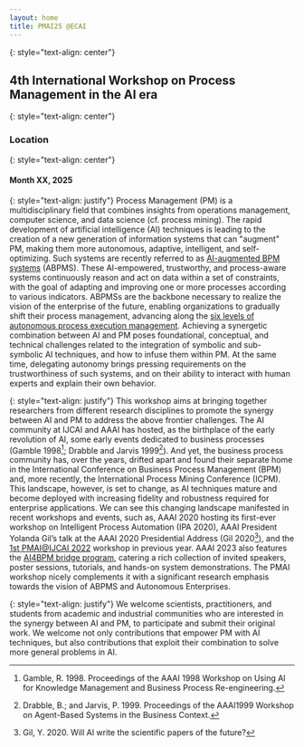 ```yaml
---
layout: home
title: PMAI25 @ECAI
---
```

{: style="text-align: center"} 
## 4th International Workshop on Process Management in the AI era

{: style="text-align: center"}
### Location

{: style="text-align: center"}
#### Month XX, 2025

{: style="text-align: justify"}
Process Management (PM) is a multidisciplinary field that combines insights from operations management, computer science, 
and data science (cf. process mining). The rapid development of artificial intelligence (AI) techniques is leading to the creation of a new generation of information systems that can "augment" PM, making them more autonomous, adaptive, intelligent, and self-optimizing. Such systems are recently referred to as [AI-augmented BPM systems](https://doi.org/10.1145/3576047) (ABPMS). 
These AI-empowered, trustworthy, and process-aware systems continuously reason and act on data within a set of constraints, 
with the goal of adapting and improving one or more processes according to various indicators. 
ABPMSs are the backbone necessary to realize the vision of the enterprise of the future, enabling organizations to gradually shift their process management, advancing along the [six levels of autonomous process execution management](https://arxiv.org/abs/2204.11328). Achieving a synergetic combination between AI and PM poses foundational, conceptual, and technical challenges related to the integration of symbolic and sub-symbolic AI techniques, and how to infuse them within PM. At the same time, delegating autonomy brings pressing requirements on the trustworthiness of such systems, and on their ability to interact with human experts and explain their own behavior. 

{: style="text-align: justify"}
This workshop aims at bringing together researchers from different research disciplines to promote the synergy between AI and PM to address the above frontier challenges. The AI community at IJCAI and AAAI has hosted, as the birthplace of the early revolution of AI, some early events dedicated to business processes (Gamble 1998[^3]; Drabble and Jarvis 1999[^4]). And yet, the business process community has, over the years, drifted apart and found their separate home in the International Conference on Business Process Management (BPM) and, more recently, the International Process Mining Conference (ICPM). This landscape, however, is set to change, as AI techniques mature and become deployed with increasing fidelity and robustness required for enterprise applications. We can see this changing landscape manifested in recent workshops and events, such as, AAAI 2020 hosting its first-ever workshop on Intelligent Process Automation (IPA 2020), AAAI President Yolanda Gil’s talk at the AAAI 2020 Presidential Address (Gil 2020[^5]), and the [1st PMAI@IJCAI 2022](https://ceur-ws.org/Vol-3310/) workshop in previous year. AAAI 2023 also features the [AI4BPM bridge program](https://ai4bpm.com/), catering a rich collection of invited speakers, poster sessions, tutorials, and hands-on system demonstrations. The PMAI workshop nicely complements it with a significant research emphasis towards the vision of ABPMS and Autonomous Enterprises.

{: style="text-align: justify"}
We welcome scientists, practitioners, and students from academic and industrial communities who are interested in the synergy between AI and PM, to participate and submit their original work. We welcome not only contributions that empower PM with AI techniques, but also contributions that exploit their combination to solve more general problems in AI.

[^3]: Gamble, R. 1998. Proceedings of the AAAI 1998 Workshop on Using AI for Knowledge Management and Business Process Re-engineering.
[^4]: Drabble, B.; and Jarvis, P. 1999. Proceedings of the AAAI1999 Workshop on Agent-Based Systems in the Business Context.
[^5]: Gil, Y. 2020. Will AI write the scientific papers of the future?
